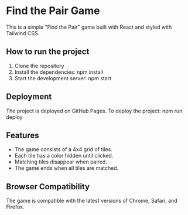 # Find the Pair Game

This is a simple "Find the Pair" game built with React and styled with Tailwind CSS.

## How to run the project

1. Clone the repository
2. Install the dependencies:
npm install
3. Start the development server:
npm start

## Deployment

The project is deployed on GitHub Pages. To deploy the project:
npm run deploy
## Features

- The game consists of a 4x4 grid of tiles.
- Each tile has a color hidden until clicked.
- Matching tiles disappear when paired.
- The game ends when all tiles are matched.

## Browser Compatibility

The game is compatible with the latest versions of Chrome, Safari, and Firefox.
